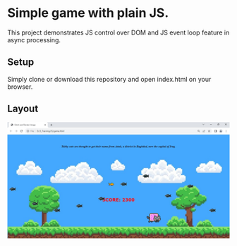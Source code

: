 # Simple game with plain JS.
This project demonstrates JS control over DOM and JS event loop feature in async processing.

## Setup
Simply clone or download this repository and open index.html on your browser.

## Layout
![Image Alt Text](assets/demo.png)
